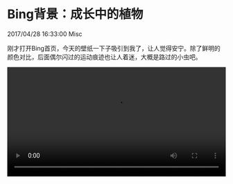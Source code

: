 # Bing背景：成长中的植物
2017/04/28 16:33:00
Misc


刚才打开Bing首页，今天的壁纸一下子吸引到我了，让人觉得安宁。除了鲜明的颜色对比，后面偶尔闪过的运动痕迹也让人着迷，大概是路过的小虫吧。

<video src="/video/growingtree.mp4" style="width:100%;" controls="controls">
	Your browser doesn't support video tag
</video>
<script>document.querySelector('video').muted = true;</script>

